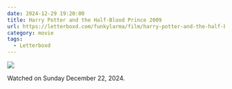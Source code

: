 ```yaml
---
date: 2024-12-29 19:20:00
title: Harry Potter and the Half-Blood Prince 2009
url: https://letterboxd.com/funkylarma/film/harry-potter-and-the-half-blood-prince/
category: movie
tags:
  - Letterboxd
---
```


![](https://a.ltrbxd.com/resized/film-poster/5/1/3/8/5/51385-harry-potter-and-the-half-blood-prince-0-600-0-900-crop.jpg?v=789e7859c8)

Watched on Sunday December 22, 2024.
